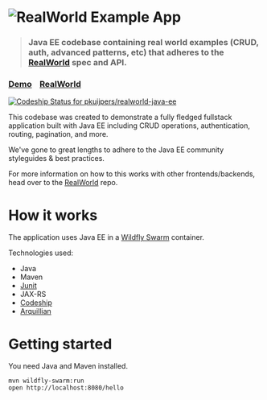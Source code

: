 # ![RealWorld Example App](logo.png)

> ### Java EE codebase containing real world examples (CRUD, auth, advanced patterns, etc) that adheres to the [RealWorld](https://github.com/gothinkster/realworld) spec and API.


### [Demo](https://github.com/gothinkster/realworld)&nbsp;&nbsp;&nbsp;&nbsp;[RealWorld](https://github.com/gothinkster/realworld)

[ ![Codeship Status for pkuijpers/realworld-java-ee](https://app.codeship.com/projects/9d84a730-0b77-0136-a02e-3a0ed76fbcd7/status?branch=master)](https://app.codeship.com/projects/281870)

This codebase was created to demonstrate a fully fledged fullstack application built with Java EE including CRUD operations, authentication, routing, pagination, and more.

We've gone to great lengths to adhere to the Java EE community styleguides & best practices.

For more information on how to this works with other frontends/backends, head over to the [RealWorld](https://github.com/gothinkster/realworld) repo.


# How it works

The application uses Java EE in a [Wildfly Swarm](http://wildfly-swarm.io) container.

Technologies used:

* Java
* Maven
* [Junit](https://junit.org/junit4/)
* JAX-RS
* [Codeship](https://app.codeship.com/projects/281870)
* [Arquillian](http://arquillian.org)

# Getting started

You need Java and Maven installed.

    mvn wildfly-swarm:run
    open http://localhost:8080/hello

